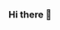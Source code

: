 ### Hi there 👋

<!--
**leetCloud/leetcloud** is a ✨ _special_ ✨ repository because its `README.md` (this file) appears on your GitHub profile.

Here are some ideas to get you started:

- 🔭 I’m currently working on Physics Simulation Engine
- 🌱 I’m currently learning .NET + Rust

[![Top Langs](https://github-readme-stats.vercel.app/api/top-langs/?username=leetcloud&hide=html&layout=compact)](https://github.com/leetcloud)
<br/><br/>
<img align="left" src="https://komarev.com/ghpvc/?username=leetcloud&label=Profile%20Views%20&color=AC1F21&style=flat-square" alt="itbeard" />